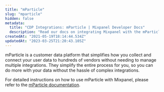 ```yaml
---
title: "mParticle"
slug: "mparticle"
hidden: false
metadata: 
  title: "CDP Integrations: mParticle | Mixpanel Developer Docs"
  description: "Read our docs on integrating Mixpanel with the mParticle Customer Data Platform (CDP) to learn how to collect and connect user data to hundreds of vendors without multiple integrations."
createdAt: "2021-05-19T18:14:44.534Z"
updatedAt: "2023-03-25T21:20:43.105Z"
---
```

mParticle is a customer data platform that simplifies how you collect and connect your user data to hundreds of vendors without needing to manage multiple integrations. They simplify the entire process for you, so you can do more with your data without the hassle of complex integrations.

For detailed instructions on how to use mParticle with Mixpanel, please refer to the [mParticle documentation](https://docs.mparticle.com/integrations/mixpanel/audience/).
